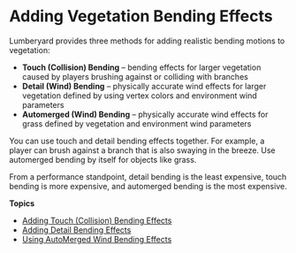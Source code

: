 # Adding Vegetation Bending Effects<a name="vegetation-bending-intro"></a>

Lumberyard provides three methods for adding realistic bending motions to vegetation:
+ **Touch \(Collision\) Bending** – bending effects for larger vegetation caused by players brushing against or colliding with branches 
+ **Detail \(Wind\) Bending** – physically accurate wind effects for larger vegetation defined by using vertex colors and environment wind parameters
+ **Automerged \(Wind\) Bending** – physically accurate wind effects for grass defined by vegetation and environment wind parameters

You can use touch and detail bending effects together\. For example, a player can brush against a branch that is also swaying in the breeze\. Use automerged bending by itself for objects like grass\.

From a performance standpoint, detail bending is the least expensive, touch bending is more expensive, and automerged bending is the most expensive\.

**Topics**
+ [Adding Touch \(Collision\) Bending Effects](vegetation-bending-touch-intro.md)
+ [Adding Detail Bending Effects](vegetation-bending-detail-intro.md)
+ [Using AutoMerged Wind Bending Effects](vegetation-bending-automerged-intro.md)